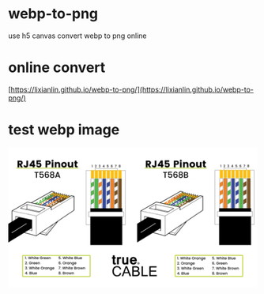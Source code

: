 # webp-to-png
use h5 canvas convert webp to png online
# online convert
[https://lixianlin.github.io/webp-to-png/](https://lixianlin.github.io/webp-to-png/)
# test webp image
![test webp image](test.webp)
